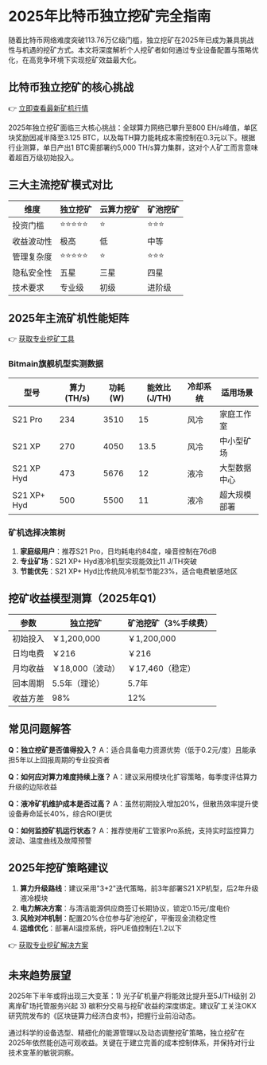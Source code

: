 # 2025年比特币独立挖矿完全指南

随着比特币网络难度突破113.76万亿级门槛，独立挖矿在2025年已成为兼具挑战性与机遇的挖矿方式。本文将深度解析个人挖矿者如何通过专业设备配置与策略优化，在高竞争环境下实现挖矿效益最大化。

## 比特币独立挖矿的核心挑战
👉 [立即查看最新矿机行情](https://bit.ly/okx_welcome)

2025年独立挖矿面临三大核心挑战：全球算力网络已攀升至800 EH/s峰值，单区块奖励因减半降至3.125 BTC，以及每TH算力能耗成本需控制在0.3元以下。根据行业测算，单日产出1 BTC需部署约5,000 TH/s算力集群，这对个人矿工而言意味着超百万级初始投入。

## 三大主流挖矿模式对比

| 维度          | 独立挖矿          | 云算力挖矿       | 矿池挖矿          |
|---------------|-------------------|------------------|-------------------|
| 投资门槛      | ⭐⭐⭐⭐⭐           | ⭐               | ⭐⭐⭐             |
| 收益波动性    | 极高              | 低              | 中等              |
| 管理复杂度    | ⭐⭐⭐⭐⭐           | ⭐               | ⭐⭐⭐             |
| 隐私安全性    | 五星              | 三星            | 四星              |
| 技术要求      | 专业级            | 初级            | 进阶级            |

## 2025年主流矿机性能矩阵
👉 [获取专业挖矿工具](https://bit.ly/okx_welcome)

### Bitmain旗舰机型实测数据
| 型号            | 算力(TH/s) | 功耗(W) | 能效比(J/TH) | 冷却系统 | 适用场景        |
|-----------------|------------|---------|--------------|----------|-----------------|
| S21 Pro         | 234        | 3510    | 15           | 风冷     | 家庭工作室      |
| S21 XP          | 270        | 4050    | 13.5         | 风冷     | 中小型矿场      |
| S21 XP Hyd      | 473        | 5676    | 12           | 液冷     | 大型数据中心    |
| S21 XP+ Hyd     | 500        | 5500    | 11           | 液冷     | 超大规模部署    |

### 矿机选择决策树
1. **家庭级用户**：推荐S21 Pro，日均耗电约84度，噪音控制在76dB
2. **专业矿场**：S21 XP+ Hyd液冷机型实现能效比11 J/TH突破
3. **节能优先**：S21 XP+ Hyd比传统风冷机型节能23%，适合电费敏感地区

## 挖矿收益模型测算（2025年Q1）

| 参数            | 独立挖矿         | 矿池挖矿（3%手续费） |
|-----------------|------------------|----------------------|
| 初始投入        | ￥1,200,000      | ￥1,200,000          |
| 日均电费        | ￥216            | ￥216                |
| 月均收益        | ￥18,000（波动） | ￥17,460（稳定）     |
| 回本周期        | 5.5年（理论）    | 5.7年                |
| 收益方差        | 98%              | 12%                  |

## 常见问题解答

**Q：独立挖矿是否值得投入？**
A：适合具备电力资源优势（低于0.2元/度）且能承担5年以上回报周期的专业投资者

**Q：如何应对算力难度持续上涨？**
A：建议采用模块化扩容策略，每季度评估算力升级的边际收益

**Q：液冷矿机维护成本是否过高？**
A：虽然初期投入增加20%，但散热效率提升使设备寿命延长40%，综合ROI更优

**Q：如何监控矿机运行状态？**
A：推荐使用矿工管家Pro系统，支持实时监控算力波动、温度曲线及故障预警

## 2025年挖矿策略建议

1. **算力升级路线**：建议采用"3+2"迭代策略，前3年部署S21 XP机型，后2年升级液冷模块
2. **电力解决方案**：与清洁能源供应商签订长期协议，锁定0.15元/度电价
3. **风险对冲机制**：配置20%仓位参与矿池挖矿，平衡现金流稳定性
4. **运维优化**：部署AI温控系统，将PUE值控制在1.2以下

👉 [获取专业挖矿解决方案](https://bit.ly/okx_welcome)

## 未来趋势展望

2025年下半年或将出现三大变革：1) 光子矿机量产将能效比提升至5J/TH级别 2) 离岸矿场托管服务兴起 3) 碳积分交易与挖矿收益的深度绑定。建议矿工关注OKX研究院发布的《区块链算力经济白皮书》，把握行业前沿动态。

通过科学的设备选型、精细化的能源管理以及动态调整挖矿策略，独立挖矿在2025年依然能创造可观收益。关键在于建立完善的成本控制体系，并保持对行业技术变革的敏锐洞察。